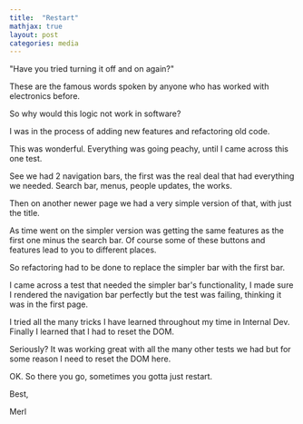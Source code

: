 ```yaml
---
title:  "Restart"
mathjax: true
layout: post
categories: media
---
```


"Have you tried turning it off and on again?"

These are the famous words spoken by anyone who has worked with electronics before. 

So why would this logic not work in software?

I was in the process of adding new features and refactoring old code. 

This was wonderful. Everything was going peachy, until I came across this one test. 

See we had 2 navigation bars, the first was the real deal that had everything we needed. Search bar, menus, people updates, the works. 

Then on another newer page we had a very simple version of that, with just the title. 

As time went on the simpler version was getting the same features as the first one minus the search bar. 
Of course some of these buttons and features lead to you to different places. 

So refactoring had to be done to replace the simpler bar with the first bar. 

I came across a test that needed the simpler bar's functionality, I made sure I rendered the navigation bar perfectly but the test was failing, thinking it was in the first page. 

I tried all the many tricks I have learned throughout my time in Internal Dev. Finally I learned that I had to reset the DOM. 

Seriously? It was working great with all the many other tests we had but for some reason I need to reset the DOM here.

OK. So there you go, sometimes you gotta just restart. 

Best, 

Merl
